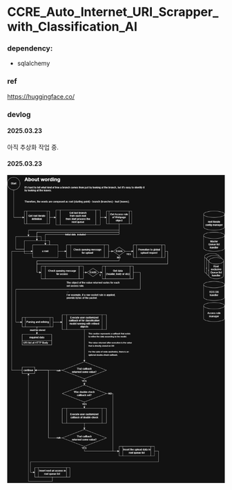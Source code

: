 # CCRE_Auto_Internet_URI_Scrapper_with_Classification_AI


### dependency:
- sqlalchemy



### ref
https://huggingface.co/



### devlog


#### 2025.03.23

아직 추상화 작업 중.

#### 2025.03.23

![1.png](./readme/1.png)
